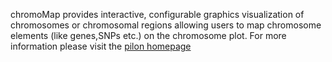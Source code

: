 chromoMap provides interactive, configurable graphics visualization of chromosomes or chromosomal regions allowing users to map chromosome elements (like genes,SNPs etc.) on the chromosome plot.
For more information please visit the [pilon homepage](https://cran.r-project.org/web/packages/chromoMap/vignettes/chromoMap.html)
